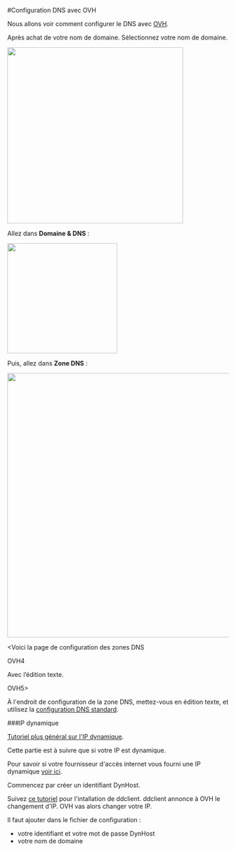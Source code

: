 #Configuration DNS avec OVH

Nous allons voir comment configurer le DNS avec [OVH](http://www.ovh.com).

Après achat de votre nom de domaine. Sélectionnez votre nom de domaine.

<img src="https://yunohost.org/images/OVH1_domain_select.png" width=400>

Allez dans **Domaine & DNS** :

<img src="https://yunohost.org/images/OVH2_domain_DNS.png" width=250>

Puis, allez dans **Zone DNS** :

<img src="https://yunohost.org/images/OVH3_zoneDNS.png" width=600>

<Voici la page de configuration des zones DNS

OVH4

Avec l’édition texte.

OVH5>

À l'endroit de configuration de la zone DNS, mettez-vous en édition texte, et utilisez la [configuration DNS standard](/dns_config_fr).

###IP dynamique

[Tutoriel plus général sur l'IP dynamique](dns_dynamicip_fr).

Cette partie est à suivre que si votre IP est dynamique.

Pour savoir si votre fournisseur d'accès internet vous fourni une IP dynamique [voir ici](/isp_fr).

Commencez par créer un identifiant DynHost.

Suivez [ce tutoriel](http://blog.developpez.com/brutus/p6316/ubuntu/configurer_dynhost_ovh_avec_ddclient) pour l'intallation de ddclient.
ddclient annonce à OVH le changement d'IP. OVH vas alors changer votre IP.

Il faut ajouter dans le fichier de configuration :
* votre identifiant et votre mot de passe DynHost
* votre nom de domaine

